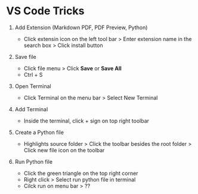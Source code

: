 # VS Code Tricks


1. Add Extension (Markdown PDF, PDF Preview, Python)
   * Click extensin icon on the left tool bar > Enter extension name in the search box > Click install button
2. Save file
   * Click file menu > Click **Save** or **Save All**
   * Ctrl + S

3. Open Terminal
   * Click Terminal on the menu bar > Select New Terminal
4. Add Terminal
   * Inside the terminal, click + sign on top right toolbar
5. Create a Python file
   * Highlights source folder > Click the toolbar besides the root folder > Click new file icon on the toolbar
6. Run Python file
   * Click the green triangle on the top right corner
   * Right click > Select run python file in terminal
   * Cilck run on menu bar > ??